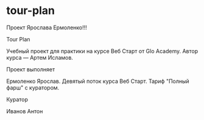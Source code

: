 # tour-plan

Проект Ярослава Ермоленко!!!

Tour Plan

Учебный проект для практики на курсе Веб Старт от Glo Academy. Автор курса — Артем Исламов.

Проект выполняет

Ермоленко Ярослав. Девятый поток курса Веб Старт. Тариф "Полный фарш" с куратором.

Куратор

Иванов Антон
